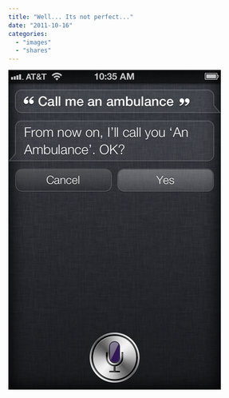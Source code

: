 ```yaml
---
title: "Well... Its not perfect..."
date: "2011-10-16"
categories: 
  - "images"
  - "shares"
---
```


![](images/tumblr_lt4mi6arlv1qz4vrlo1_500.png)
